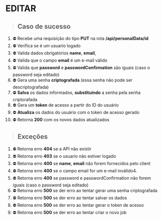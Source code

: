 # EDITAR

> ## Caso de sucesso

1. ⛔️ Recebe uma requisição do tipo **PUT** na rota **/api/personalData/id**
2. ⛔️ Verifica se é um usuario logado
3. ⛔️ Valida dados obrigatórios **name**, **email**,
4. ⛔️ Valida que o campo **email** é um e-mail válido
5. ⛔️ Valida que **password** e **passwordConfirmation** são iguais (caso o password seja editado)
6. ⛔️ Gera uma senha **criptografada** (essa senha não pode ser descriptografada)
7. ⛔️ **Salva** os dados informados, **substituindo** a senha pela senha criptorafada
8. ⛔️ Gera um **token** de acesso a partir do ID do usuário
9. ⛔️ **Atualiza** os dados do usuário com o token de acesso gerado
10. ⛔️ Retorna **200** com os novos dados atualizados

> ## Exceções

1. ⛔️ Retorna erro **404** se a API não existir
2. ⛔️ Retorna erro **403** se o usuario não estiver logado
3. ⛔️ Retorna erro **400** se **name**, **email** não forem fornecidos pelo client
4. ⛔️ Retorna erro **400** se o campo email for um e-mail inválido4.
5. ⛔️ Retorna erro **400** se password e passwordConfirmation não forem iguais (caso o password seja editado)
6. ⛔️ Retorna erro **500** se der erro ao tentar gerar uma senha criptografada
7. ⛔️ Retorna erro **500** se der erro ao tentar salvar os dados
8. ⛔️ Retorna erro **500** se der erro ao tentar gerar o token de acesso
9. ⛔️ Retorna erro **500** se der erro ao tentar criar o novo job

<!-- ✅ ⛔️ -->
